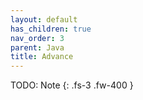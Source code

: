 ```yaml
---
layout: default
has_children: true
nav_order: 3
parent: Java
title: Advance
---
```


TODO: Note
{: .fs-3 .fw-400 }
